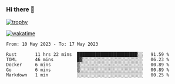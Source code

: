 ### Hi there 👋

[![trophy](https://github-profile-trophy.vercel.app/?username=cxnky&theme=dracula)](https://github.com/ryo-ma/github-profile-trophy)

[![wakatime](https://wakatime.com/badge/user/1c39c599-5497-41b9-a5be-2c4676e7fd23.svg)](https://wakatime.com/@1c39c599-5497-41b9-a5be-2c4676e7fd23)
<!--START_SECTION:waka-->

```text
From: 10 May 2023 - To: 17 May 2023

Rust       11 hrs 22 mins  ███████████████████████░░   91.59 %
TOML       46 mins         █▓░░░░░░░░░░░░░░░░░░░░░░░   06.23 %
Docker     6 mins          ▒░░░░░░░░░░░░░░░░░░░░░░░░   00.89 %
Go         6 mins          ▒░░░░░░░░░░░░░░░░░░░░░░░░   00.89 %
Markdown   1 min           ░░░░░░░░░░░░░░░░░░░░░░░░░   00.25 %
```

<!--END_SECTION:waka-->
